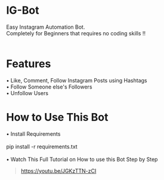 # IG-Bot
 Easy Instagram Automation Bot.<br/>
 Completely for Beginners that requires no coding skills !!<br/><br/>
# Features
 •	Like, Comment, Follow Instagram Posts using Hashtags<br/>
 •	Follow Someone else's Followers<br/>
 •	Unfollow Users<br/>
# How to Use This Bot
 •	Install Requirements<br/><br/>
   pip install -r requirements.txt<br/><br/>
 •	Watch This Full Tutorial on How to use this Bot Step by Step<br/>
   > https://youtu.be/JGKzTTN-zCI
